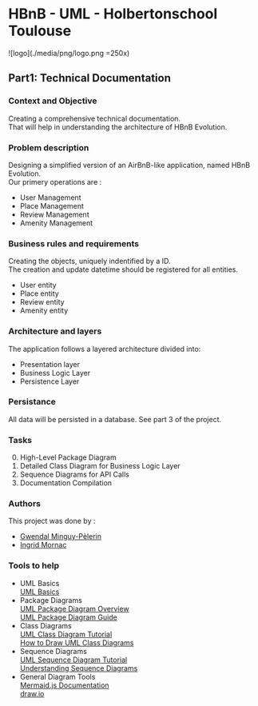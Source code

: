 # **HBnB - UML - Holbertonschool Toulouse**  
![logo](./media/png/logo.png =250x)

## **Part1: Technical Documentation**  
### **Context and Objective**
Creating a comprehensive technical documentation.  
That will help in understanding the architecture of HBnB Evolution.

### **Problem description**
Designing a simplified version of an AirBnB-like application, named HBnB Evolution.  
Our primery operations are :
- User Management  
- Place Management  
- Review Management  
- Amenity Management  

### **Business rules and requirements**
Creating the objects, uniquely indentified by a ID.  
The creation and update datetime should be registered for all entities.
- User entity  
- Place entity  
- Review entity  
- Amenity entity  

### **Architecture and layers**
The application follows a layered architecture divided into:  
- Presentation layer  
- Business Logic Layer  
- Persistence Layer  

### **Persistance**
All data will be persisted in a database. See part 3 of the project.  

### **Tasks**
0. High-Level Package Diagram  
1. Detailed Class Diagram for Business Logic Layer  
2. Sequence Diagrams for API Calls  
3. Documentation Compilation  

### **Authors**
This project was done by :  
- [Gwendal Minguy-Pèlerin](https://github.com/gwendalminguy/)
- [Ingrid Mornac](https://github.com/Mornac/)

### **Tools to help**
- UML Basics  
[UML Basics](https://github.com/Mornac/holbertonschool-hbnb/blob/main/media/png/OOP%20-%20Introduction%20to%20UML%20Public.pdf)
- Package Diagrams  
[UML Package Diagram Overview](https://www.uml-diagrams.org/package-diagrams.html)  
[UML Package Diagram Guide](https://www.visual-paradigm.com/guide/uml-unified-modeling-language/what-is-package-diagram/)  
- Class Diagrams  
[UML Class Diagram Tutorial](https://creately.com/blog/software-teams/class-diagram-tutorial/)  
[How to Draw UML Class Diagrams](https://www.visual-paradigm.com/guide/uml-unified-modeling-language/what-is-class-diagram/)  
- Sequence Diagrams  
[UML Sequence Diagram Tutorial](https://creately.com/guides/sequence-diagram-tutorial/)  
[Understanding Sequence Diagrams](https://www.uml-diagrams.org/sequence-diagrams.html)  
- General Diagram Tools  
[Mermaid.js Documentation](http://mermaid.js.org/)  
[draw.io](https://www.drawio.com/)